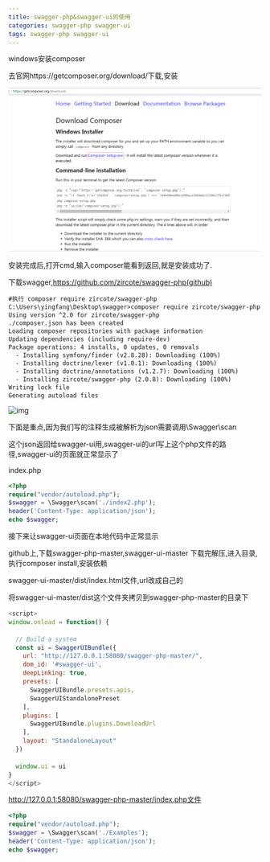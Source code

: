 ```yaml
---
title: swagger-php&swagger-ui的使用
categories: swagger-php swagger-ui
tags: swagger-php swagger-ui
---
```




windows安装composer

去官网https://getcomposer.org/download/下载,安装

![img](/img/img/windows-composer.png)

安装完成后,打开cmd,输入composer能看到返回,就是安装成功了.

下载swagger,https://github.com/zircote/swagger-php(github)

```shell
#执行 composer require zircote/swagger-php
C:\Users\yingfang\Desktop\swagger>composer require zircote/swagger-php
Using version ^2.0 for zircote/swagger-php
./composer.json has been created
Loading composer repositories with package information
Updating dependencies (including require-dev)
Package operations: 4 installs, 0 updates, 0 removals
  - Installing symfony/finder (v2.8.28): Downloading (100%)
  - Installing doctrine/lexer (v1.0.1): Downloading (100%)
  - Installing doctrine/annotations (v1.2.7): Downloading (100%)
  - Installing zircote/swagger-php (2.0.8): Downloading (100%)
Writing lock file
Generating autoload files
```

![img](/images/demo/swagger-php-demo-1.png)

下面是重点,因为我们写的注释生成被解析为json需要调用\Swagger\scan

这个json返回给swagger-ui用,swagger-ui的url写上这个php文件的路径,swagger-ui的页面就正常显示了

index.php

```php
<?php
require("vendor/autoload.php");
$swagger = \Swagger\scan('./index2.php');
header('Content-Type: application/json');
echo $swagger;
```

接下来让swagger-ui页面在本地代码中正常显示

github上,下载swagger-php-master,swagger-ui-master
下载完解压,进入目录,执行composer install,安装依赖

swagger-ui-master/dist/index.html文件,url改成自己的

将swagger-ui-master/dist这个文件夹拷贝到swagger-php-master的目录下

```javascript
<script>
window.onload = function() {
  
  // Build a system
  const ui = SwaggerUIBundle({
    url: "http://127.0.0.1:58080/swagger-php-master/",
    dom_id: '#swagger-ui',
    deepLinking: true,
    presets: [
      SwaggerUIBundle.presets.apis,
      SwaggerUIStandalonePreset
    ],
    plugins: [
      SwaggerUIBundle.plugins.DownloadUrl
    ],
    layout: "StandaloneLayout"
  })

  window.ui = ui
}
</script>
```

http://127.0.0.1:58080/swagger-php-master/index.php文件

```php
<?php
require("vendor/autoload.php");
$swagger = \Swagger\scan('./Examples');
header('Content-Type: application/json');
echo $swagger;
```

